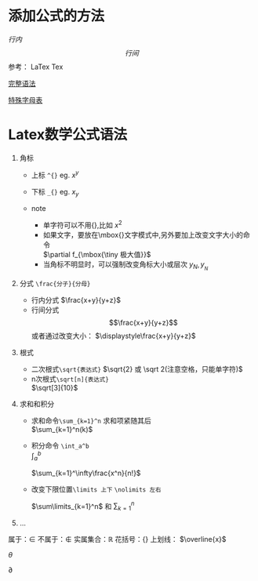# 添加公式的方法
$行内$ 
$$行间$$
参考：
LaTex
Tex


[完整语法](https://www.cnblogs.com/peaceWang/p/Markdown-tian-jia-Latex-shu-xue-gong-shi.html)

[特殊字母表](https://blog.csdn.net/Haiyang_Duan/article/details/78844292)
# Latex数学公式语法

1. 角标
	- 上标 `^{}`  eg. $x^{y}$
	- 下标 `_{}`  eg. $x_{y}$
	
	- note
		- 单字符可以不用{},比如 $x^2$
		- 如果文字，要放在\mbox{}文字模式中,另外要加上改变文字大小的命令	
			$\partial f_{\mbox{\tiny 极大值}}$
		- 当角标不明显时，可以强制改变角标大小或层次
		$y_N, y_{_N}$
		
			
2. 分式 `\frac{分子}{分母}`
	- 行内分式
		$\frac{x+y}{y+z}$
	- 行间分式
		$$\frac{x+y}{y+z}$$
		或者通过改变大小：
		$\displaystyle\frac{x+y}{y+z}$
	
3. 根式
	- 二次根式`\sqrt{表达式}`
		$\sqrt{2} 或 \sqrt 2(注意空格，只能单字符)$
	- n次根式`\sqrt[n]{表达式}`	
		$\sqrt[3]{10}$ 
		
4. 求和和积分
	- 求和命令`\sum_{k=1}^n` 求和项紧随其后	
		 $\sum_{k=1}^n(k)$
	
		
	- 积分命令 `\int_a^b`	
		$\int_a^b$	
		
		$\sum_{k=1}^\infty\frac{x^n}{n!}$
		
	- 改变下限位置`\limits 上下` `\nolimits 左右`
		
		$\sum\limits_{k=1}^n$ 和 $\sum\nolimits_{k=1}^n$
		
5. ...


属于：$\in$
不属于：$\not\in$
实属集合：$\mathbb{R}$
花括号：$\{ \}$
上划线： $\overline{x}$

$\theta$

$\partial$

